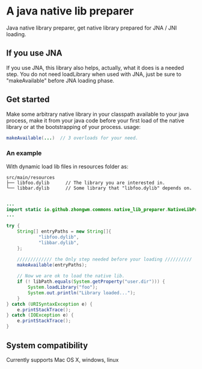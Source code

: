 # A java native lib preparer

Java native library preparer, get native library prepared for JNA / JNI loading.

## If you use JNA

If you use JNA, this library also helps, actually, what it does is a needed step.
You do not need loadLibrary when used with JNA, just be sure to "makeAvailable"
before JNA loading phase.


## Get started


Make some arbitrary native library in your classpath available to your java process, make it from
your java code before your first load of the native library or at the bootstrapping of your process.
usage:

```java
makeAvailable(...)  // 3 overloads for your need.
```

### An example

With dynamic load lib files in resources folder as:

```
src/main/resources
├── libfoo.dylib      // The library you are interested in.
└── libbar.dylib      // Some library that "libfoo.dylib" depends on.

``` 

```java 

...
import static io.github.zhongwm.commons.native_lib_preparer.NativeLibPreparer.makeAvailable;
...

try {
    String[] entryPaths = new String[]{
            "libfoo.dylib",
            "libbar.dylib",
    };

    ///////////// the Only step needed before your loading //////////
    makeAvailable(entryPaths);
    
    // Now we are ok to load the native lib.
    if (! libPath.equals(System.getProperty("user.dir"))) { 
        System.loadLibrary("foo");
        System.out.println("Library loaded...");
    }
} catch (URISyntaxException e) {
    e.printStackTrace();
} catch (IOException e) {
    e.printStackTrace();
}
```

## System compatibility

Currently supports Mac OS X, windows, linux 
